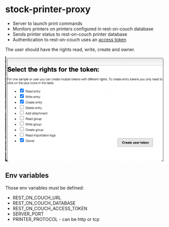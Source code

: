 # stock-printer-proxy

-   Server to launch print commands
-   Monitors printers on printers configured in rest-on-couch database
-   Sends printer status to rest-on-couch printer database
-   Authentication to rest-on-couch uses an [access token](https://github.com/cheminfo/rest-on-couch/blob/main/API.md#tokens)

The user should have the rights read, write, create and owner.

![rights](./rights.png)

## Env variables

Those env variables must be defined:

-   REST_ON_COUCH_URL
-   REST_ON_COUCH_DATABASE
-   REST_ON_COUCH_ACCESS_TOKEN
-   SERVER_PORT
-   PRINTER_PROTOCOL - can be http or tcp
